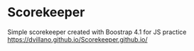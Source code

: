 # Scorekeeper

Simple scorekeeper created with Boostrap 4.1 for JS practice
https://dvillano.github.io/Scorekeeper.github.io/
